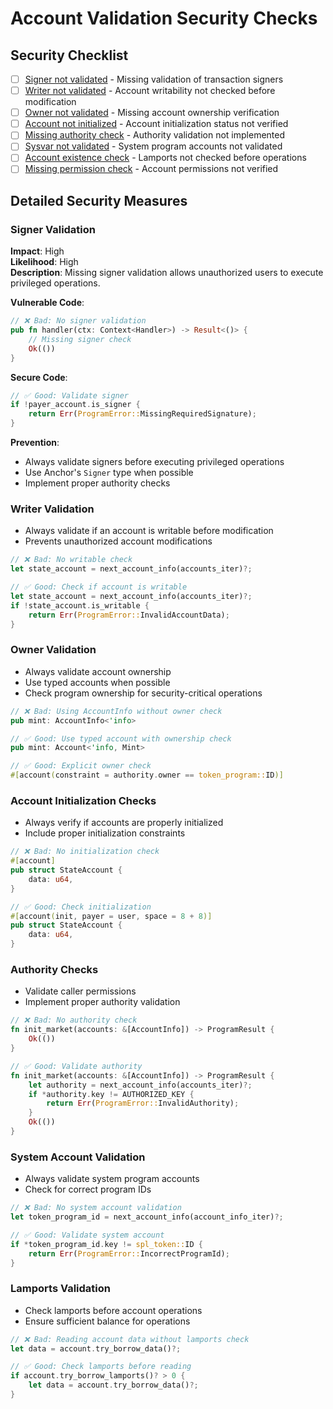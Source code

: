 # Account Validation Security Checks

## Security Checklist

- [ ] [Signer not validated](#signer-validation) - Missing validation of transaction signers
- [ ] [Writer not validated](#writer-validation) - Account writability not checked before modification
- [ ] [Owner not validated](#owner-validation) - Missing account ownership verification
- [ ] [Account not initialized](#account-initialization-checks) - Account initialization status not verified
- [ ] [Missing authority check](#authority-checks) - Authority validation not implemented
- [ ] [Sysvar not validated](#system-account-validation) - System program accounts not validated
- [ ] [Account existence check](#lamports-validation) - Lamports not checked before operations
- [ ] [Missing permission check](#authority-checks) - Account permissions not verified

## Detailed Security Measures

### Signer Validation

**Impact**: High  
**Likelihood**: High  
**Description**: Missing signer validation allows unauthorized users to execute privileged operations.

**Vulnerable Code**:
```rust
// ❌ Bad: No signer validation
pub fn handler(ctx: Context<Handler>) -> Result<()> {
    // Missing signer check
    Ok(())
}
```

**Secure Code**:
```rust
// ✅ Good: Validate signer
if !payer_account.is_signer {
    return Err(ProgramError::MissingRequiredSignature);
}
```

**Prevention**:
- Always validate signers before executing privileged operations
- Use Anchor's `Signer` type when possible
- Implement proper authority checks

### Writer Validation

- Always validate if an account is writable before modification
- Prevents unauthorized account modifications

```rust
// ❌ Bad: No writable check
let state_account = next_account_info(accounts_iter)?;

// ✅ Good: Check if account is writable
let state_account = next_account_info(accounts_iter)?;
if !state_account.is_writable {
    return Err(ProgramError::InvalidAccountData);
}
```

### Owner Validation

- Always validate account ownership
- Use typed accounts when possible
- Check program ownership for security-critical operations

```rust
// ❌ Bad: Using AccountInfo without owner check
pub mint: AccountInfo<'info>

// ✅ Good: Use typed account with ownership check
pub mint: Account<'info, Mint>

// ✅ Good: Explicit owner check
#[account(constraint = authority.owner == token_program::ID)]
```

### Account Initialization Checks

- Always verify if accounts are properly initialized
- Include proper initialization constraints

```rust
// ❌ Bad: No initialization check
#[account]
pub struct StateAccount {
    data: u64,
}

// ✅ Good: Check initialization
#[account(init, payer = user, space = 8 + 8)]
pub struct StateAccount {
    data: u64,
}
```

### Authority Checks

- Validate caller permissions
- Implement proper authority validation

```rust
// ❌ Bad: No authority check
fn init_market(accounts: &[AccountInfo]) -> ProgramResult {
    Ok(())
}

// ✅ Good: Validate authority
fn init_market(accounts: &[AccountInfo]) -> ProgramResult {
    let authority = next_account_info(accounts_iter)?;
    if *authority.key != AUTHORIZED_KEY {
        return Err(ProgramError::InvalidAuthority);
    }
    Ok(())
}
```

### System Account Validation

- Always validate system program accounts
- Check for correct program IDs

```rust
// ❌ Bad: No system account validation
let token_program_id = next_account_info(account_info_iter)?;

// ✅ Good: Validate system account
if *token_program_id.key != spl_token::ID {
    return Err(ProgramError::IncorrectProgramId);
}
```

### Lamports Validation

- Check lamports before account operations
- Ensure sufficient balance for operations

```rust
// ❌ Bad: Reading account data without lamports check
let data = account.try_borrow_data()?;

// ✅ Good: Check lamports before reading
if account.try_borrow_lamports()? > 0 {
    let data = account.try_borrow_data()?;
}
``` 